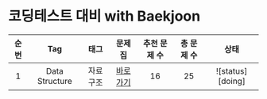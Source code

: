 # 코딩테스트 대비 with Baekjoon

| 순번 |      Tag       |   태그   |         문제집          | 추천 문제 수 | 총 문제 수 |       상태       |
| :--: | :------------: | :------: | :---------------------: | :----------: | :--------: | :--------------: |
|  1   | Data Structure | 자료구조 | [바로가기](./자료구조1) |      16      |     25     | ![status][doing] |
